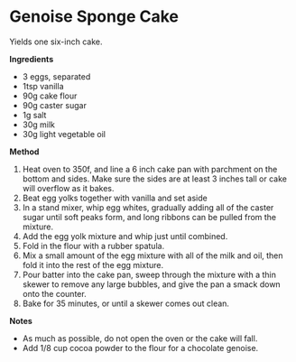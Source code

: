 # Genoise Sponge Cake

Yields one six-inch cake.

**Ingredients**

* 3 eggs, separated 
* 1tsp vanilla 
* 90g cake flour
* 90g caster sugar
* 1g salt
* 30g milk
* 30g light vegetable oil

**Method**

1. Heat oven to 350f, and line a 6 inch cake pan with parchment on the bottom and sides. Make sure the sides are at least 3 inches tall or cake will overflow as it bakes.
2. Beat egg yolks together with vanilla and set aside
3. In a stand mixer, whip egg whites, gradually adding all of the caster sugar until soft peaks form, and long ribbons can be pulled from the mixture.
4. Add the egg yolk mixture and whip just until combined.
5. Fold in the flour with a rubber spatula.
6. Mix a small amount of the egg mixture with all of the milk and oil, then fold it into the rest of the egg mixture.
7. Pour batter into the cake pan, sweep through the mixture with a thin skewer to remove any large bubbles, and give the pan a smack down onto the counter.
8. Bake for 35 minutes, or until a skewer comes out clean.

**Notes**

* As much as possible, do not open the oven or the cake will fall.
* Add 1/8 cup cocoa powder to the flour for a chocolate genoise.

